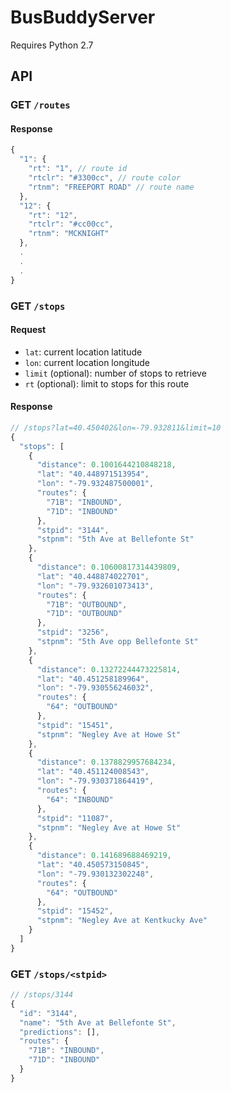 # BusBuddyServer

Requires Python 2.7

## API

### GET `/routes`

#### Response
```javascript
{
  "1": {
    "rt": "1", // route id
    "rtclr": "#3300cc", // route color
    "rtnm": "FREEPORT ROAD" // route name
  }, 
  "12": {
    "rt": "12", 
    "rtclr": "#cc00cc", 
    "rtnm": "MCKNIGHT"
  }, 
  .
  .
  .
}
```

### GET `/stops`

#### Request

* `lat`: current location latitude
* `lon`: current location longitude
* `limit` (optional): number of stops to retrieve
* `rt` (optional): limit to stops for this route

#### Response

```javascript
// /stops?lat=40.450402&lon=-79.932811&limit=10
{
  "stops": [
    {
      "distance": 0.1001644210848218, 
      "lat": "40.448971513954", 
      "lon": "-79.932487500001", 
      "routes": {
        "71B": "INBOUND", 
        "71D": "INBOUND"
      }, 
      "stpid": "3144", 
      "stpnm": "5th Ave at Bellefonte St"
    }, 
    {
      "distance": 0.10600817314439809, 
      "lat": "40.448874022701", 
      "lon": "-79.932601073413", 
      "routes": {
        "71B": "OUTBOUND", 
        "71D": "OUTBOUND"
      }, 
      "stpid": "3256", 
      "stpnm": "5th Ave opp Bellefonte St"
    }, 
    {
      "distance": 0.13272244473225814, 
      "lat": "40.451258189964", 
      "lon": "-79.930556246032", 
      "routes": {
        "64": "OUTBOUND"
      }, 
      "stpid": "15451", 
      "stpnm": "Negley Ave at Howe St"
    }, 
    {
      "distance": 0.1378829957684234, 
      "lat": "40.451124008543", 
      "lon": "-79.930371864419", 
      "routes": {
        "64": "INBOUND"
      }, 
      "stpid": "11087", 
      "stpnm": "Negley Ave at Howe St"
    }, 
    {
      "distance": 0.141689688469219, 
      "lat": "40.450573150845", 
      "lon": "-79.930132302248", 
      "routes": {
        "64": "OUTBOUND"
      }, 
      "stpid": "15452", 
      "stpnm": "Negley Ave at Kentkucky Ave"
    }
  ]
}
```

### GET `/stops/<stpid>`
```javascript
// /stops/3144
{
  "id": "3144", 
  "name": "5th Ave at Bellefonte St", 
  "predictions": [], 
  "routes": {
    "71B": "INBOUND", 
    "71D": "INBOUND"
  }
}
```
